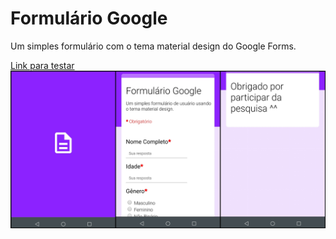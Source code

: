 # Formulário Google
Um simples formulário com o tema material design do Google Forms.

[Link para testar](http://formulario-goo.infinityfreeapp.com)
![screenshot](https://github.com/isumaeru-ruzu7/formulario-google/blob/main/screenshot.jpg)
